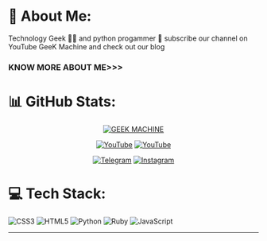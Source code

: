 # 💫 About Me:
Technology Geek 👩‍💻 and python progammer 🐍 subscribe our channel on YouTube GeeK Machine and check out our blog 

### KNOW MORE ABOUT ME>>>
# 📊 GitHub Stats:
<p align="center"><a href="https://github.com/GEEKMACHIN3"><img title="GEEK MACHINE" src="https://github-readme-stats.vercel.app/api?username=GEEKMACHIN3&show_icons=true&include_all_commits=true&theme=chartreuse-dark&cache_seconds=3200"></a>
</p>
<p align="center">
<a href="https://github.com/GEEKMACHIN3/GEEKMACHIN3"><img title="YouTube" src="https://img.shields.io/badge/GEEK-MACHIN3-brightgreen?style=for-the-badge&logo=github"></a>
<a href="https://www.youtube.com/@GEEKMACHIN3"><img title="YouTube" src="https://img.shields.io/badge/YouTube-GEEK MACHINE-red?style=for-the-badge&logo=Youtube"></a>
</p>
<p align="center">
<a href="https://t.me/GEEKMACHIN3"><img title="Telegram" src="https://img.shields.io/badge/Telegram-black?style=for-the-badge&logo=Telegram"></a>
<a href="https://instagram.com/paradiseforhackers"><img title="Instagram" src="https://img.shields.io/badge/INSTAGRAM-purple?style=for-the-badge&logo=instagram"></a>
<p align="center">

# 💻 Tech Stack:
![CSS3](https://img.shields.io/badge/css3-%231572B6.svg?style=for-the-badge&logo=css3&logoColor=white) ![HTML5](https://img.shields.io/badge/html5-%23E34F26.svg?style=for-the-badge&logo=html5&logoColor=white) ![Python](https://img.shields.io/badge/python-3670A0?style=for-the-badge&logo=python&logoColor=ffdd54) ![Ruby](https://img.shields.io/badge/ruby-%23CC342D.svg?style=for-the-badge&logo=ruby&logoColor=white) ![JavaScript](https://img.shields.io/badge/javascript-%23323330.svg?style=for-the-badge&logo=javascript&logoColor=%23F7DF1E)

---

<!-- Proudly created with GPRM ( https://gprm.itsvg.in ) -->
